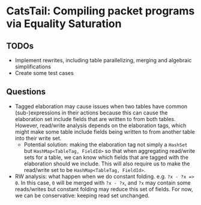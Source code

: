 # CatsTail: Compiling packet programs via Equality Saturation
## TODOs
- Implement rewrites, including table parallelizing, merging and algebraic simplifications
- Create some test cases

## Questions
- Tagged elaboration may cause issues when two tables have common (sub-)expressions in their actions because this can cause the elaboration set include fields that are written to from both tables. However, read/write analysis depends on the elaboration tags, which might make some table include fields being written to from another table into their write set. 
    - Potential solution: making the elaboration tag not simply a `HashSet` but `HashMap<TableTag, FieldId>` so that when aggregating read/write sets for a table, we can know which fields that are tagged with the elaboration should we include. This will also require us to make the read/write set to be `HashMap<TableTag, FieldId>`.
- RW analysis: what happen when we do constant folding. e.g. `?x - ?x => 0`. In this case, `0` will be merged with `?x - ?x`, and `?x` may contain some reads/writes but constant folding may reduce this set of fields. For now, we can be conservative: keeping read set unchanged.